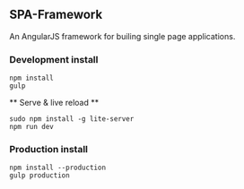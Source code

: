 ## SPA-Framework


An AngularJS framework for builing single page applications.

### Development install

    npm install
    gulp

** Serve & live reload **
    
    sudo npm install -g lite-server
    npm run dev  

### Production install
    
    npm install --production
    gulp production